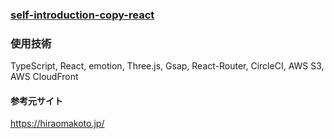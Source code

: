 ### [self-introduction-copy-react](https://d13deghd9i5lpg.cloudfront.net/)


### 使用技術
TypeScript, React, emotion, Three.js, Gsap, React-Router, CircleCI, AWS S3, AWS CloudFront

#### 参考元サイト
https://hiraomakoto.jp/
